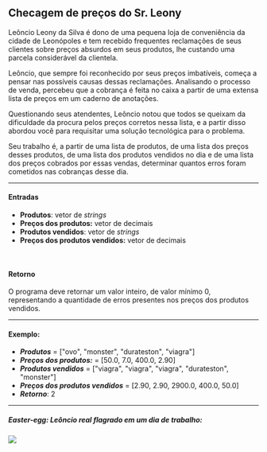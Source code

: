 ## Checagem de preços do Sr. Leony
Leôncio Leony da Silva é dono de uma pequena loja de conveniência da cidade de Leonópoles e tem recebido frequentes reclamações de seus clientes sobre preços absurdos em seus produtos, lhe custando uma parcela considerável da clientela.

Leôncio, que sempre foi reconhecido por seus preços imbatíveis, começa a pensar nas possíveis causas dessas reclamações. Analisando o processo de venda, percebeu que a cobrança é feita no caixa a partir de uma extensa lista de preços em um caderno de anotações.

Questionando seus atendentes, Leôncio notou que todos se queixam da dificuldade da procura pelos preços corretos nessa lista, e a partir disso abordou você para requisitar uma solução tecnológica para o problema.

Seu trabalho é, a partir de uma lista de produtos, de uma lista dos preços desses produtos, de uma lista dos produtos vendidos no dia e de uma lista dos preços cobrados por essas vendas, determinar quantos erros foram cometidos nas cobranças desse dia.

---
#### Entradas
- **Produtos**: vetor de *strings*
-  **Preços dos produtos:** vetor de decimais
- **Produtos vendidos**: vetor de *strings*
- **Preços dos produtos vendidos:** vetor de decimais

<br>

#### Retorno
O programa deve retornar um valor inteiro, de valor mínimo 0, representando a quantidade de erros presentes nos preços dos produtos vendidos.

---
#### Exemplo:
- ***Produtos*** = ["ovo", "monster", "durateston", "viagra"]
- ***Preços dos produtos:*** = [50.0, 7.0, 400.0, 2.90]
- ***Produtos vendidos*** = ["viagra", "viagra", "viagra", "durateston", "monster"]
- ***Preços dos produtos vendidos*** = [2.90, 2.90, 2900.0, 400.0, 50.0]
- ***Retorno***: 2
---

##### Easter-egg: Leôncio *real* flagrado em um dia de trabalho: <br>
![](https://64.media.tumblr.com/5731c343aa74224e94456ab33d3296d2/tumblr_oncldeerxw1w8m8sco1_400.jpg)

